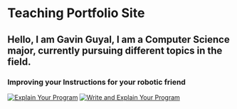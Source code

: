# Teaching Portfolio Site
## Hello, I am Gavin Guyal, I am a Computer Science major, currently pursuing different topics in the field. <br>

### Improving your Instructions for your robotic friend
[![Explain Your Program](https://img.youtube.com/vi/txrOP24rl9Y/0.jpg)](https://youtu.be/txrOP24rl9Y)
[![Write and Explain Your Program](https://img.youtube.com/vi/OnRPtDq2IiQ.jpg)](https://youtu.be/OnRPtDq2IiQ)
